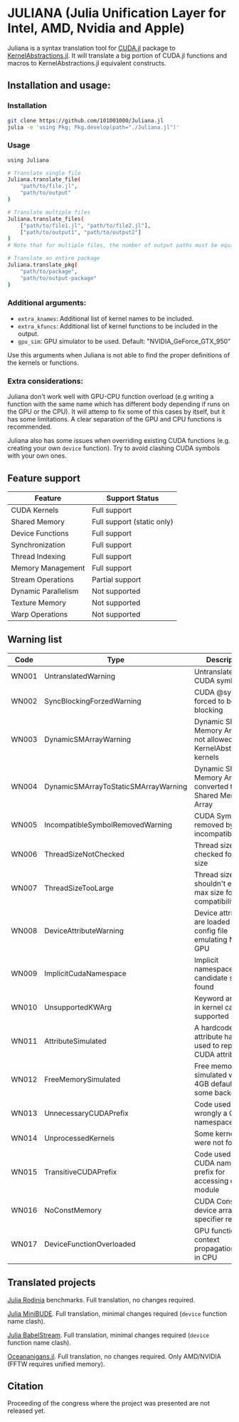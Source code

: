 # JULIANA (**J**ulia **U**nification **L**ayer for **I**ntel, **A**MD, **N**vidia and **A**pple)

Juliana is a syntax translation tool for [CUDA.jl](https://github.com/JuliaGPU/CUDA.jl) package to [KernelAbstractions.jl](https://github.com/JuliaGPU/KernelAbstractions.jl). It will translate a big portion of CUDA.jl functions and macros to KernelAbstractions.jl equivalent constructs.


## Installation and usage:


### Installation
```bash
git clone https://github.com/101001000/Juliana.jl
julia -e 'using Pkg; Pkg.develop(path="./Juliana.jl")'
```


### Usage
```bash
using Juliana

# Translate single file
Juliana.translate_file(
    "path/to/file.jl",
    "path/to/output"
)

# Translate multiple files
Juliana.translate_files(
    ["path/to/file1.jl", "path/to/file2.jl"],
    ["path/to/output1", "path/to/output2"]
)
# Note that for multiple files, the number of output paths must be equal to the number of input files

# Translate an entire package
Juliana.translate_pkg(
    "path/to/package",
    "path/to/output-package"
)
```

### Additional arguments:
- `extra_knames`: Additional list of kernel names to be included.
- `extra_kfuncs`: Additional list of kernel functions to be included in the output.
- `gpu_sim`: GPU simulator to be used. Default: "NVIDIA_GeForce_GTX_950"

Use this arguments when Juliana is not able to find the proper definitions of the kernels or functions.

### Extra considerations:
Juliana don't work well with GPU-CPU function overload (e.g writing a function with the same name which has different body depending if runs on the GPU or the CPU). It will attemp to fix some of this cases by itself, but it has some limitations. A clear separation of the GPU and CPU functions is recommended.

Juliana also has some issues when overriding existing CUDA functions (e.g. creating your own `device` function). Try to avoid clashing CUDA symbols with your own ones.


## Feature support
| Feature | Support Status |
| ------- | ------------- |
| CUDA Kernels | Full support |
| Shared Memory | Full support (static only) |
| Device Functions | Full support |
| Synchronization | Full support |
| Thread Indexing | Full support |
| Memory Management | Full support |
| Stream Operations | Partial support |
| Dynamic Parallelism | Not supported |
| Texture Memory | Not supported |
| Warp Operations | Not supported |


## Warning list
| Code | Type | Description | Impact |
|------|------|-------------|---------|
| WN001 | UntranslatedWarning | Untranslated CUDA symbol | Non-critical |
| WN002 | SyncBlockingForzedWarning | CUDA @sync forced to be blocking | Performance impact |
| WN003 | DynamicSMArrayWarning | Dynamic Shared Memory Arrays not allowed inside KernelAbstractions kernels | Breaking |
| WN004 | DynamicSMArrayToStaticSMArrayWarning | Dynamic Shared Memory Array converted to Static Shared Memory Array | Requires const size |
| WN005 | IncompatibleSymbolRemovedWarning | CUDA Symbol removed by incompatibility | Breaking |
| WN006 | ThreadSizeNotChecked | Thread size not checked for max size | Performance risk |
| WN007 | ThreadSizeTooLarge | Thread size shouldn't exceed max size for compatibility | Compatibility risk |
| WN008 | DeviceAttributeWarning | Device attributes are loaded from a config file emulating Nvidia GPU | Simulation only |
| WN009 | ImplicitCudaNamespace | Implicit namespace candidate symbol found | Code conflict risk |
| WN010 | UnsupportedKWArg | Keyword argument in kernel call not supported | Breaking |
| WN011 | AttributeSimulated | A hardcoded attribute has been used to replace a CUDA attribute | Simulation only |
| WN012 | FreeMemorySimulated | Free memory simulated with 4GB default for some backends | Resource limitation |
| WN013 | UnnecessaryCUDAPrefix | Code used wrongly a CUDA namespace prefix | Code style |
| WN014 | UnprocessedKernels | Some kernels were not found | Breaking |
| WN015 | TransitiveCUDAPrefix | Code used a CUDA namespace prefix for accessing other module | Code style |
| WN016 | NoConstMemory | CUDA Const device array specifier removed | Performance impact |
| WN017 | DeviceFunctionOverloaded | GPU function with context propagation used in CPU | Potential conflict |

## Translated projects
[Julia Rodinia](https://github.com/JuliaParallel/rodinia) benchmarks. Full translation, no changes required.

[Julia MiniBUDE](https://github.com/UoB-HPC/miniBUDE/tree/main/src/julia/miniBUDE.jl). Full translation, minimal changes required (`device` function name clash).

[Julia BabelStream](https://github.com/UoB-HPC/BabelStream/tree/main/src/julia/JuliaStream.jl). Full translation, minimal changes required (`device` function name clash).

[Oceananigans.jl](https://github.com/CliMA/Oceananigans.jl). Full translation, no changes required. Only AMD/NVIDIA (FFTW requires unified memory).

## Citation
Proceeding of the congress where the project was presented are not released yet.
